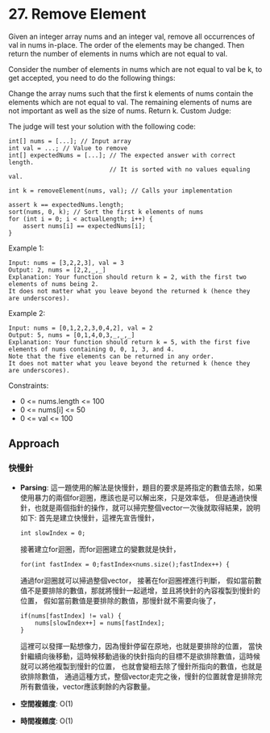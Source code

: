 # 27. Remove Element

Given an integer array nums and an integer val, remove all occurrences of val in nums in-place. The order of the elements may be changed. Then return the number of elements in nums which are not equal to val.

Consider the number of elements in nums which are not equal to val be k, to get accepted, you need to do the following things:

Change the array nums such that the first k elements of nums contain the elements which are not equal to val. The remaining elements of nums are not important as well as the size of nums.
Return k.
Custom Judge:

The judge will test your solution with the following code:
```
int[] nums = [...]; // Input array
int val = ...; // Value to remove
int[] expectedNums = [...]; // The expected answer with correct length.
                            // It is sorted with no values equaling val.

int k = removeElement(nums, val); // Calls your implementation

assert k == expectedNums.length;
sort(nums, 0, k); // Sort the first k elements of nums
for (int i = 0; i < actualLength; i++) {
    assert nums[i] == expectedNums[i];
}
```
 

Example 1:
```
Input: nums = [3,2,2,3], val = 3
Output: 2, nums = [2,2,_,_]
Explanation: Your function should return k = 2, with the first two elements of nums being 2.
It does not matter what you leave beyond the returned k (hence they are underscores).
```

Example 2:
```
Input: nums = [0,1,2,2,3,0,4,2], val = 2
Output: 5, nums = [0,1,4,0,3,_,_,_]
Explanation: Your function should return k = 5, with the first five elements of nums containing 0, 0, 1, 3, and 4.
Note that the five elements can be returned in any order.
It does not matter what you leave beyond the returned k (hence they are underscores).
 ```

Constraints:

- 0 <= nums.length <= 100
- 0 <= nums[i] <= 50
- 0 <= val <= 100

## Approach
### 快慢針
- **Parsing**: 
    這一題使用的解法是快慢針，題目的要求是將指定的數值去除，如果使用暴力的兩個for迴圈，應該也是可以解出來，只是效率低，
    但是通過快慢針，也就是兩個指針的操作，就可以掃完整個vector一次後就取得結果，說明如下:
    首先是建立快慢針，這裡先宣告慢針，
    ```
    int slowIndex = 0;
    ```
    接著建立for迴圈，而for迴圈建立的變數就是快針，
    ```
    for(int fastIndex = 0;fastIndex<nums.size();fastIndex++) {
    ```
    通過for迴圈就可以掃過整個vector，
    接著在for迴圈裡進行判斷，
    假如當前數值不是要排除的數值，那就將慢針一起遞增，並且將快針的內容複製到慢針的位置，
    假如當前數值是要排除的數值，那慢針就不需要向後了，
    ```
    if(nums[fastIndex] != val) {
        nums[slowIndex++] = nums[fastIndex];
    }
    ```
    這裡可以發揮一點想像力，因為慢針停留在原地，也就是要排除的位置，
    當快針繼續向後移動，這時候移動過後的快針指向的目標不是欲排除數值，這時候就可以將他複製到慢針的位置，
    也就會變相去除了慢針所指向的數值，也就是欲排除數值，
    通過這種方式，整個vector走完之後，慢針的位置就會是排除完所有數值後，vector應該剩餘的內容數量。

- **空間複雜度**: O(1)
- **時間複雜度**: O(1)